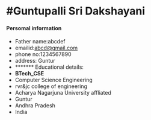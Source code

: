 #Guntupalli Sri Dakshayani 
=============================
#### Persomal information
- Father name:abcdef
- emailid:abcd@gmail.com
- phone no:1234567890
- address: Guntur
- ******* Educational details:
- **BTech_CSE**
- Computer Science Engineering
- rvr&jc college of engineering
- Acharya Nagarjuna University affliated 
- Guntur
- Andhra Pradesh
- India
